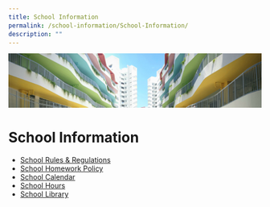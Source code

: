 ```yaml
---
title: School Information
permalink: /school-information/School-Information/
description: ""
---
```

![](/images/School%20Information.jpg)

School Information
==================


*   [School Rules & Regulations](/files/2018%20School%20Rules%20&%20Regulations.pdf)
*   [School Homework Policy](/school-information/School-Homework-Policy/)
*   [School Calendar](/school-information/School-Calendar/)
*   [School Hours](/school-information/School-Hours/)
*   [School Library](/school-information/School-Library/)